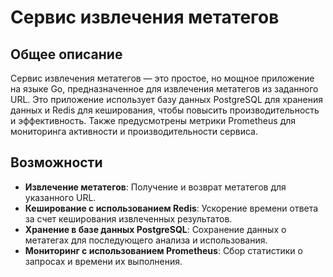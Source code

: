 # Сервис извлечения метатегов

## Общее описание

Сервис извлечения метатегов — это простое, но мощное приложение на языке Go, предназначенное для извлечения метатегов из заданного URL. Это приложение использует базу данных PostgreSQL для хранения данных и Redis для кеширования, чтобы повысить производительность и эффективность. Также предусмотрены метрики Prometheus для мониторинга активности и производительности сервиса.

## Возможности

- **Извлечение метатегов**: Получение и возврат метатегов для указанного URL.
- **Кеширование с использованием Redis**: Ускорение времени ответа за счет кеширования извлеченных результатов.
- **Хранение в базе данных PostgreSQL**: Сохранение данных о метатегах для последующего анализа и использования.
- **Мониторинг с использованием Prometheus**: Сбор статистики о запросах и времени их выполнения.



